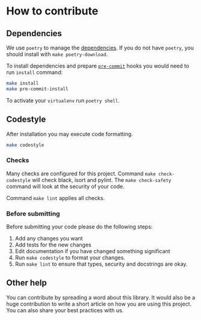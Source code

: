 # How to contribute

## Dependencies

We use `poetry` to manage the [dependencies](https://github.com/python-poetry/poetry).
If you do not have `poetry`, you should install with `make poetry-download`.

To install dependencies and prepare [`pre-commit`](https://pre-commit.com/) hooks you would need to run `install` command:

```bash
make install
make pre-commit-install
```

To activate your `virtualenv` run `poetry shell`.

## Codestyle

After installation you may execute code formatting.

```bash
make codestyle
```

### Checks

Many checks are configured for this project.
Command `make check-codestyle` will check black, isort and pylint.
The `make check-safety` command will look at the security of your code.

Command `make lint` applies all checks.

### Before submitting

Before submitting your code please do the following steps:

1. Add any changes you want
2. Add tests for the new changes
3. Edit documentation if you have changed something significant
4. Run `make codestyle` to format your changes.
5. Run `make lint` to ensure that types, security and docstrings are okay.

## Other help

You can contribute by spreading a word about this library.
It would also be a huge contribution to write a short article on how you are using this project.
You can also share your best practices with us.
